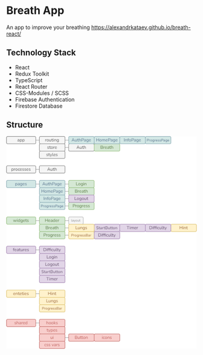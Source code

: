 # Breath App

An app to improve your breathing
https://alexandrkataev.github.io/breath-react/

## Technology Stack

- React
- Redux Toolkit
- TypeScript
- React Router
- CSS-Modules / SCSS
- Firebase Authentication
- Firestore Database

## Structure

![Структура не найдена](./public/breath-structure.drawio.png 'Front-end structure')
